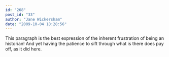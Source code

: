 ```yaml
---
id: "268"
post_id: "33"
author: "Jane Wickersham"
date: "2009-10-04 18:28:56"
---
```

This paragraph is the best expression of the inherent frustration of being an historian! And yet having the patience to sift through what is there does pay off, as it did here.

